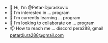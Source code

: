 - 👋 Hi, I’m @Petar-Djuraskovic
- 👀 I’m interested in ... program
- 🌱 I’m currently learning ... program
- 💞️ I’m looking to collaborate on ... program
- 📫 How to reach me ... discord pera288, gmail petardjura288@gmail.com

<!---
Petar-Djuraskovic/Petar-Djuraskovic is a ✨ special ✨ repository because its `README.md` (this file) appears on your GitHub profile.
You can click the Preview link to take a look at your changes.

THAT'S FUCKING CRAZY 

:DDD
--->
